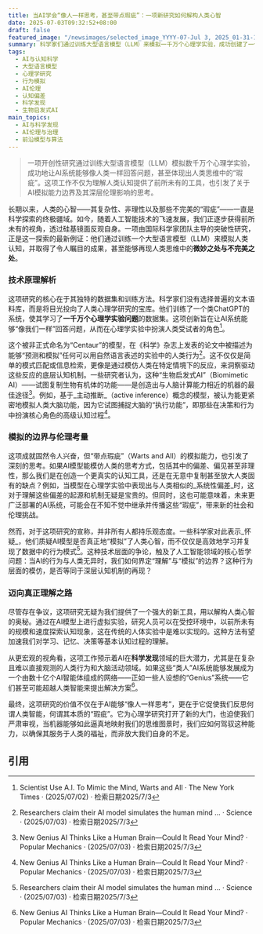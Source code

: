 ```yaml
---
title: 当AI学会“像人一样思考，甚至带点瑕疵”：一项新研究如何解构人类心智
date: 2025-07-03T09:32:52+08:00
draft: false
featured_image: "/newsimages/selected_image_YYYY-07-Jul 3, 2025_01-31-12-502.jpg"
summary: 科学家们通过训练大型语言模型（LLM）来模拟一千万个心理学实验，成功创建了一个能够像人类一样回答问题并再现人类认知“瑕疵”的AI系统。这项名为“Centaur”的研究不仅为理解人类心智提供了强大的新工具，也引发了关于AI模拟能力边界、伦理影响以及其在科学发现中潜在角色的深刻讨论。
tags: 
  - AI与认知科学
  - 大型语言模型
  - 心理学研究
  - 行为模拟
  - AI伦理
  - 认知偏差
  - 科学发现
  - 生物启发式AI
main_topics: 
  - AI与科学发现
  - AI伦理与治理
  - 前沿模型与算法
---
```


> 一项开创性研究通过训练大型语言模型（LLM）模拟数千万个心理学实验，成功地让AI系统能够像人类一样回答问题，甚至体现出人类思维中的“瑕疵”。这项工作不仅为理解人类认知提供了前所未有的工具，也引发了关于AI模拟能力边界及其深层伦理影响的思考。

长期以来，人类的心智——其复杂性、非理性以及那些不完美的“瑕疵”——一直是科学探索的终极疆域。如今，随着人工智能技术的飞速发展，我们正逐步获得前所未有的视角，透过硅基镜面反观自身。一项由国际科学家团队主导的突破性研究，正是这一探索的最新例证：他们通过训练一个大型语言模型（LLM）来模拟人类认知，并取得了令人瞩目的成果，甚至能够再现人类思维中的**微妙之处与不完美之处**。

### 技术原理解析

这项研究的核心在于其独特的数据集和训练方法。科学家们没有选择普遍的文本语料库，而是将目光投向了人类心理学研究的宝库。他们训练了一个类ChatGPT的系统，使其学习了**一千万个心理学实验问题**的数据集。这项创新旨在让AI系统能够“像我们一样”回答问题，从而在心理学实验中扮演人类受试者的角色[^1]。

这个被非正式命名为“Centaur”的模型，在《科学》杂志上发表的论文中被描述为能够“预测和模拟”任何可以用自然语言表述的实验中的人类行为[^3]。这不仅仅是简单的模式匹配或信息检索，更像是通过模仿人类在特定情境下的反应，来洞察驱动这些反应的底层认知机制。一些研究者认为，这种“生物启发式AI”（Biomimetic AI）——试图复制生物有机体的功能——是创造出与人脑计算能力相近的机器的最佳途径[^5]。例如，基于_主动推断_（active inference）概念的模型，被认为能更紧密地模拟人类大脑功能，因为它试图捕捉大脑的“执行功能”，即那些在决策和行为中扮演核心角色的高级认知过程[^5]。

### 模拟的边界与伦理考量

这项成就固然令人兴奋，但“带点瑕疵”（Warts and All）的模拟能力，也引发了深刻的思考。如果AI模型能模仿人类的思考方式，包括其中的偏差、偏见甚至非理性，那么我们是在创造一个更真实的认知工具，还是在无意中复制甚至放大人类固有的缺点？例如，当模型在心理学实验中表现出与人类相似的_系统性偏差_时，这对于理解这些偏差的起源和机制无疑是宝贵的。但同时，这也可能意味着，未来更广泛部署的AI系统，可能会在不知不觉中继承并传播这些“瑕疵”，带来新的社会和伦理挑战。

然而，对于这项研究的宣称，并非所有人都持乐观态度。一些科学家对此表示_怀疑_，他们质疑AI模型是否真正地“模拟”了人类心智，而不仅仅是高效地学习并复现了数据中的行为模式[^3]。这种技术层面的争论，触及了人工智能领域的核心哲学问题：当AI的行为与人类无异时，我们如何界定“理解”与“模拟”的边界？这种行为层面的模仿，是否等同于深层认知机制的再现？

### 迈向真正理解之路

尽管存在争议，这项研究无疑为我们提供了一个强大的新工具，用以解构人类心智的奥秘。通过在AI模型上进行虚拟实验，研究人员可以在受控环境中，以前所未有的规模和速度探索认知现象，这在传统的人体实验中是难以实现的。这种方法有望加速我们对学习、记忆、决策等基本认知过程的理解。

从更宏观的视角看，这项工作预示着AI在**科学发现**领域的巨大潜力，尤其是在复杂且难以直接观测的人类行为和大脑活动领域。如果这些“类人”AI系统能够发展成为一个由数十亿个AI智能体组成的网络——正如一些人设想的“Genius”系统——它们甚至可能超越人类智能来提出解决方案[^5]。

最终，这项研究的价值不仅在于AI能够“像人一样思考”，更在于它促使我们反思何谓人类智能，何谓其本质的“瑕疵”。它为心理学研究打开了新的大门，也迫使我们严肃审视，当机器能够如此逼真地映射我们的思维图景时，我们应如何驾驭这种能力，以确保其服务于人类的福祉，而非放大我们自身的不足。

## 引用

[^1]: Scientist Use A.I. To Mimic the Mind, Warts and All · The New York Times · (2025/07/02) · 检索日期2025/7/3
[^2]: Scientists Use A.I. to Mimic the Mind, Warts and All · DNyuz · (2025/07/02) · 检索日期2025/7/3
[^3]: Researchers claim their AI model simulates the human mind ... · Science · (2025/07/03) · 检索日期2025/7/3
[^4]: New AI can mimic human brain, use the same tricks as we do · Newsweek · (2023/11/20) · 检索日期2025/7/3
[^5]: New Genius AI Thinks Like a Human Brain—Could It Read Your Mind? · Popular Mechanics · (2025/07/03) · 检索日期2025/7/3
